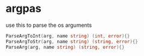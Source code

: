 # argpas

use this to parse the os arguments

```go
ParseArgToInt(arg, name string) (int, error){}
ParseArgToStr(arg, name string) (string, error){}
ParseArg(arg, name string) (string, error){}
```
